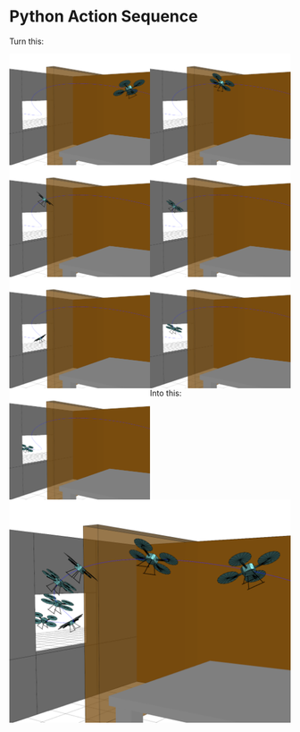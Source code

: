 # Python Action Sequence

Turn this:

<img src="https://raw.githubusercontent.com/rdeits/action-sequence/master/samples/1.png" style="width:50%;float:left"> <img src="https://raw.githubusercontent.com/rdeits/action-sequence/master/samples/2.png" style="width:50%;float:left">
<img src="https://raw.githubusercontent.com/rdeits/action-sequence/master/samples/3.png" style="width:50%;float:left"> <img src="https://raw.githubusercontent.com/rdeits/action-sequence/master/samples/4.png" style="width:50%;float:left">
<img src="https://raw.githubusercontent.com/rdeits/action-sequence/master/samples/5.png" style="width:50%;float:left"> <img src="https://raw.githubusercontent.com/rdeits/action-sequence/master/samples/6.png" style="width:50%;float:left">
<img src="https://raw.githubusercontent.com/rdeits/action-sequence/master/samples/7.png" style="width:50%;float:left">

Into this:

<img src="https://raw.githubusercontent.com/rdeits/action-sequence/master/samples/out.png" style="width:100%;float:left">
